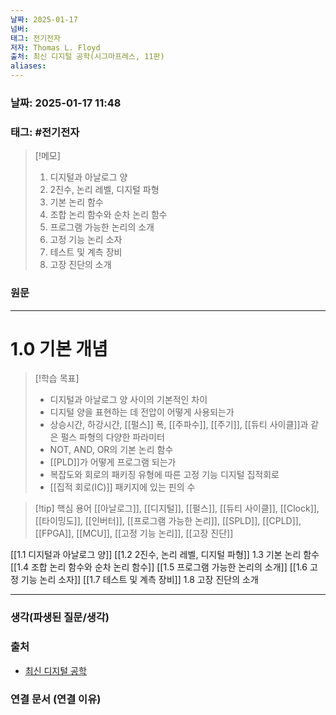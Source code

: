 ```yaml
---
날짜: 2025-01-17
넘버: 
태그: 전기전자
저자: Thomas L. Floyd
출처: 최신 디지털 공학(시그마프레스, 11판)
aliases:
---
```

### 날짜:  2025-01-17 11:48

### 태그: #전기전자

>[!메모]
> 1. 디지털과 아날로그 양
> 2. 2진수, 논리 레벨, 디지털 파형
> 3. 기본 논리 함수
> 4. 조합 논리 함수와 순차 논리 함수
> 5. 프로그램 가능한 논리의 소개
> 6. 고정 기능 논리 소자
> 7. 테스트 및 계측 장비
> 8. 고장 진단의 소개

### 원문
---
# 1.0 기본 개념

> [!학습 목표]
> - 디지털과 아날로그 양 사이의 기본적인 차이
> - 디지털 양을 표현하는 데 전압이 어떻게 사용되는가
> - 상승시간, 하강시간, [[펄스]] 폭, [[주파수]], [[주기]], [[듀티 사이클]]과 같은 펄스 파형의 다양한 파라미터
> - NOT, AND, OR의 기본 논리 함수
> - [[PLD]]가 어떻게 프로그램 되는가
> - 복잡도와 회로의 패키징 유형에 따른 고정 기능 디지털 집적회로
> - [[집적 회로(IC)]] 패키지에 있는 핀의 수

> [!tip] 핵심 용어
> [[아날로그]], [[디지털]], [[펄스]], [[듀티 사이클]], [[Clock]], [[타이밍도]], [[인버터]], [[프로그램 가능한 논리]], [[SPLD]], [[CPLD]], [[FPGA]], [[MCU]], [[고정 기능 논리]], [[고장 진단]]

[[1.1 디지털과 아날로그 양]]
[[1.2 2진수, 논리 레벨, 디지털 파형]]
1.3 기본 논리 함수
[[1.4 조합 논리 함수와 순차 논리 함수]]
[[1.5 프로그램 가능한 논리의 소개]]
[[1.6 고정 기능 논리 소자]]
[[1.7 테스트 및 계측 장비]]
1.8 고장 진단의 소개

---
### 생각(파생된 질문/생각)

### 출처
- [최신 디지털 공학](https://product.kyobobook.co.kr/detail/S000001810571)
### 연결 문서 (연결 이유)
